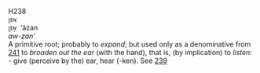 <body>
  <p>H238<br>  אזן  <br> אָזַן  ‎  ‘âzan  <br><i>aw-zan‘ </i><br>A primitive root; probably to <i>expand</i>; but used only as a denominative from <a href="h0241.htm">241</a>  to <i>broaden</i> <i>out</i> <i>the</i> <i>ear</i> (with the hand), that is, (by implication) to <i>listen: - </i>give (perceive by the) ear, hear (-ken). See <a href="h0239.htm">239</a> <br></p>
 </body>